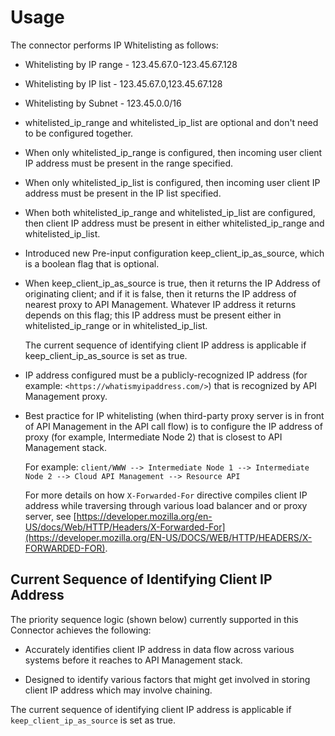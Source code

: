 ﻿---
sidebar_position: 2
---

# Usage

<head>
  <meta name="guidename" content="API Management"/>
  <meta name="context" content="GUID-671e94344-87ca-48ba-9828-66bc0399de6f"/>
</head>

The connector performs IP Whitelisting as follows: 

- Whitelisting by IP range - 123.45.67.0-123.45.67.128

- Whitelisting by IP list - 123.45.67.0,123.45.67.128 

- Whitelisting by Subnet - 123.45.0.0/16

- whitelisted\_ip\_range and whitelisted\_ip\_list are optional and don't need to be configured together. 

- When only whitelisted\_ip\_range is configured, then incoming user client IP address must be present in the range specified. 

- When only whitelisted\_ip\_list is configured, then incoming user client IP address must be present in the IP list specified. 

- When both whitelisted\_ip\_range and whitelisted\_ip\_list are configured, then client IP address must be present in either whitelisted\_ip\_range and whitelisted\_ip\_list. 

- Introduced new Pre-input configuration keep\_client\_ip\_as\_source, which is a boolean flag that is optional. 

- When keep\_client\_ip\_as\_source is true, then it returns the IP Address of originating client; and if it is false, then it returns the IP address of nearest proxy to API Management. Whatever IP address it returns depends on this flag; this IP address must be present either in whitelisted\_ip\_range or in whitelisted\_ip\_list. 

  The current sequence of identifying client IP address is applicable if keep\_client\_ip\_as\_source is set as true. 

- IP address configured must be a publicly-recognized IP address (for example: `<https://whatismyipaddress.com/>`) that is recognized by API Management proxy. 

- Best practice for IP whitelisting (when third-party proxy server is in front of API Management in the API call flow) is to configure the IP address of proxy (for example, Intermediate Node 2) that is closest to API Management stack. 

  For example: `client/WWW --> Intermediate Node 1 --> Intermediate Node 2 --> Cloud API Management --> Resource API`

  For more details on how `X-Forwarded-For` directive compiles client IP address while traversing through various load balancer and or proxy server, see [https://developer.mozilla.org/en-US/docs/Web/HTTP/Headers/X-Forwarded-For](https://developer.mozilla.org/EN-US/DOCS/WEB/HTTP/HEADERS/X-FORWARDED-FOR). 

## Current Sequence of Identifying Client IP Address

The priority sequence logic (shown below) currently supported in this Connector achieves the following: 

- Accurately identifies client IP address in data flow across various systems before it reaches to API Management stack.
 
- Designed to identify various factors that might get involved in storing client IP address which may involve chaining. 

The current sequence of identifying client IP address is applicable if `keep_client_ip_as_source` is set as true. 
